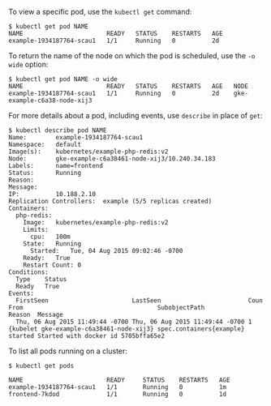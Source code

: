 To view a specific pod, use the `kubectl get` command:

```shell
$ kubectl get pod NAME
NAME                       READY   STATUS    RESTARTS   AGE
example-1934187764-scau1   1/1     Running   0          2d
```

To return the name of the node on which the pod is scheduled, use the `-o wide`
option:

```shell
$ kubectl get pod NAME -o wide
NAME                       READY   STATUS    RESTARTS   AGE   NODE
example-1934187764-scau1   1/1     Running   0          2d    gke-example-c6a38-node-xij3
```

For more details about a pod, including events, use `describe` in place of
`get`:

```shell
$ kubectl describe pod NAME
Name:        example-1934187764-scau1
Namespace:   default
Image(s):    kubernetes/example-php-redis:v2
Node:        gke-example-c6a38461-node-xij3/10.240.34.183
Labels:      name=frontend
Status:      Running
Reason:
Message:
IP:          10.188.2.10
Replication Controllers:  example (5/5 replicas created)
Containers:
  php-redis:
    Image:   kubernetes/example-php-redis:v2
    Limits:
      cpu:   100m
    State:   Running
      Started:   Tue, 04 Aug 2015 09:02:46 -0700
    Ready:   True
    Restart Count: 0
Conditions:
  Type    Status
  Ready   True
Events:
  FirstSeen                       LastSeen                        Coun From                                     SubobjectPath            Reason  Message
  Thu, 06 Aug 2015 11:49:44 -0700 Thu, 06 Aug 2015 11:49:44 -0700 1    {kubelet gke-example-c6a38461-node-xij3} spec.containers{example} started Started with docker id 5705bffa65e2
```

To list all pods running on a cluster:

```shell
$ kubectl get pods

NAME                       READY     STATUS    RESTARTS   AGE
example-1934187764-scau1   1/1       Running   0          1m
frontend-7kdod             1/1       Running   0          1d
```